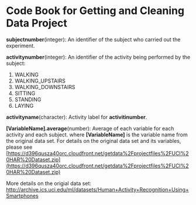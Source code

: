 # Code Book for Getting and Cleaning Data Project


**subjectnumber**(integer): An identifier of the subject who carried out the experiment.

**activitynumber**(integer): An identifier of the activity being performed by the subject:
   1. WALKING
   2. WALKING_UPSTAIRS
   3. WALKING_DOWNSTAIRS
   4. SITTING
   5. STANDING
   6. LAYING

**activityname**(character): Activity label for **activitinumber**. 

**[VariableName].average**(number): Average of each variable for each activity and each subject. 
where **[VariableName]** is the variable name from the original data set. For details on the original data set and its variables, please see [https://d396qusza40orc.cloudfront.net/getdata%2Fprojectfiles%2FUCI%20HAR%20Dataset.zip](https://d396qusza40orc.cloudfront.net/getdata%2Fprojectfiles%2FUCI%20HAR%20Dataset.zip)

More details on the origial data set:
[http://archive.ics.uci.edu/ml/datasets/Human+Activity+Recognition+Using+Smartphones ](http://archive.ics.uci.edu/ml/datasets/Human+Activity+Recognition+Using+Smartphones)


